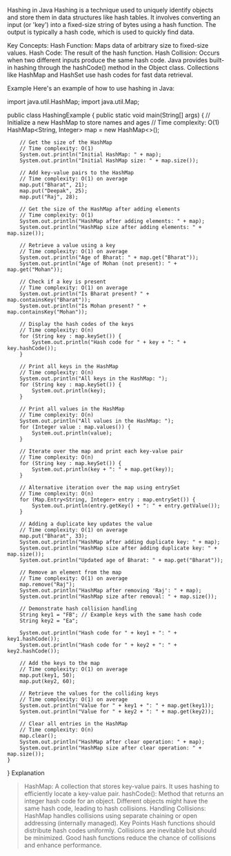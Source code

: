 Hashing in Java
Hashing is a technique used to uniquely identify objects and store them in data structures like hash tables. It involves converting an input (or 'key') into a fixed-size string of bytes using a hash function. The output is typically a hash code, which is used to quickly find data.

Key Concepts:
Hash Function: Maps data of arbitrary size to fixed-size values.
Hash Code: The result of the hash function.
Hash Collision: Occurs when two different inputs produce the same hash code.
Java provides built-in hashing through the hashCode() method in the Object class. Collections like HashMap and HashSet use hash codes for fast data retrieval.

Example
Here's an example of how to use hashing in Java:

import java.util.HashMap;
import java.util.Map;

public class HashingExample {
    public static void main(String[] args) {
        // Initialize a new HashMap to store names and ages
        // Time complexity: O(1)
        HashMap<String, Integer> map = new HashMap<>();
        
        // Get the size of the HashMap
        // Time complexity: O(1)
        System.out.println("Initial HashMap: " + map);
        System.out.println("Initial HashMap size: " + map.size());

        // Add key-value pairs to the HashMap
        // Time complexity: O(1) on average
        map.put("Bharat", 21);
        map.put("Deepak", 25);
        map.put("Raj", 28);
        
        // Get the size of the HashMap after adding elements
        // Time complexity: O(1)
        System.out.println("HashMap after adding elements: " + map);
        System.out.println("HashMap size after adding elements: " + map.size());

        // Retrieve a value using a key
        // Time complexity: O(1) on average
        System.out.println("Age of Bharat: " + map.get("Bharat"));
        System.out.println("Age of Mohan (not present): " + map.get("Mohan"));

        // Check if a key is present
        // Time complexity: O(1) on average
        System.out.println("Is Bharat present? " + map.containsKey("Bharat"));
        System.out.println("Is Mohan present? " + map.containsKey("Mohan"));

        // Display the hash codes of the keys
        // Time complexity: O(n)
        for (String key : map.keySet()) {
            System.out.println("Hash code for " + key + ": " + key.hashCode());
        }
        
        // Print all keys in the HashMap
        // Time complexity: O(n)
        System.out.println("All keys in the HashMap: ");
        for (String key : map.keySet()) {
            System.out.println(key);
        }
        
        // Print all values in the HashMap
        // Time complexity: O(n)
        System.out.println("All values in the HashMap: ");
        for (Integer value : map.values()) {
            System.out.println(value);
        }

        // Iterate over the map and print each key-value pair
        // Time complexity: O(n)
        for (String key : map.keySet()) {
            System.out.println(key + ": " + map.get(key));
        }
        
        // Alternative iteration over the map using entrySet
        // Time complexity: O(n)
        for (Map.Entry<String, Integer> entry : map.entrySet()) {
            System.out.println(entry.getKey() + ": " + entry.getValue());
        }
        
        // Adding a duplicate key updates the value
        // Time complexity: O(1) on average
        map.put("Bharat", 33);
        System.out.println("HashMap after adding duplicate key: " + map);
        System.out.println("HashMap size after adding duplicate key: " + map.size());
        System.out.println("Updated age of Bharat: " + map.get("Bharat"));
        
        // Remove an element from the map
        // Time complexity: O(1) on average
        map.remove("Raj");
        System.out.println("HashMap after removing 'Raj': " + map);
        System.out.println("HashMap size after removal: " + map.size());

        // Demonstrate hash collision handling
        String key1 = "FB"; // Example keys with the same hash code
        String key2 = "Ea";

        System.out.println("Hash code for " + key1 + ": " + key1.hashCode());
        System.out.println("Hash code for " + key2 + ": " + key2.hashCode());

        // Add the keys to the map
        // Time complexity: O(1) on average
        map.put(key1, 50);
        map.put(key2, 60);

        // Retrieve the values for the colliding keys
        // Time complexity: O(1) on average
        System.out.println("Value for " + key1 + ": " + map.get(key1));
        System.out.println("Value for " + key2 + ": " + map.get(key2));
        
        // Clear all entries in the HashMap
        // Time complexity: O(n)
        map.clear();
        System.out.println("HashMap after clear operation: " + map);
        System.out.println("HashMap size after clear operation: " + map.size());
    }
}
Explanation
> HashMap: A collection that stores key-value pairs. It uses hashing to efficiently locate a key-value pair.
> hashCode(): Method that returns an integer hash code for an object. Different objects might have the same hash code, leading to hash collisions.
> Handling Collisions: HashMap handles collisions using separate chaining or open addressing (internally managed).
Key Points
>Hash functions should distribute hash codes uniformly.
>Collisions are inevitable but should be minimized.
>Good hash functions reduce the chance of collisions and enhance performance.